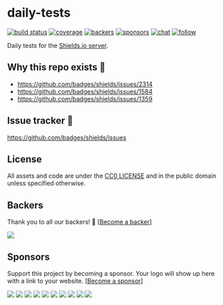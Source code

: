 # daily-tests

[![build status](https://img.shields.io/circleci/project/github/badges/daily-tests.svg?style=flat-square&label=service%20tests)][build]
[![coverage](https://img.shields.io/coveralls/github/badges/shields.svg?style=flat-square)][coverage]
[![backers](https://opencollective.com/shields/backers/badge.svg?style=flat-square)](#backers)
[![sponsors](https://opencollective.com/shields/sponsors/badge.svg?style=flat-square)](#sponsors)
[![chat](https://img.shields.io/discord/308323056592486420.svg?logo=discord&style=flat-square)][discord]
[![follow](https://img.shields.io/twitter/follow/shields_io.svg?style=social&logo=twitter)][follow]

Daily tests for the [Shields.io server][shields].

[discord]: https://discord.gg/HjJCwm5
[follow]: https://twitter.com/intent/follow?screen_name=shields_io
[build]: https://circleci.com/gh/badges/daily-tests
[coverage]: https://coveralls.io/github/badges/shields
[shields]: https://github.com/badges/shields

## Why this repo exists :green_heart:

*   https://github.com/badges/shields/issues/2314
*   https://github.com/badges/shields/issues/1584
*   https://github.com/badges/shields/issues/1359

## Issue tracker :runner:

https://github.com/badges/shields/issues

## License

All assets and code are under the [CC0 LICENSE](LICENSE) and in the public
domain unless specified otherwise.

## Backers

Thank you to all our backers! 🙏 [[Become a backer](https://opencollective.com/shields#backer)]

<a href="https://opencollective.com/shields#backers" target="_blank"><img src="https://opencollective.com/shields/backers.svg?width=890"></a>

## Sponsors

Support this project by becoming a sponsor. Your logo will show up here with a link to your website. [[Become a sponsor](https://opencollective.com/shields#sponsor)]

<a href="https://opencollective.com/shields/sponsor/0/website" target="_blank"><img src="https://opencollective.com/shields/sponsor/0/avatar.svg"></a>
<a href="https://opencollective.com/shields/sponsor/1/website" target="_blank"><img src="https://opencollective.com/shields/sponsor/1/avatar.svg"></a>
<a href="https://opencollective.com/shields/sponsor/2/website" target="_blank"><img src="https://opencollective.com/shields/sponsor/2/avatar.svg"></a>
<a href="https://opencollective.com/shields/sponsor/3/website" target="_blank"><img src="https://opencollective.com/shields/sponsor/3/avatar.svg"></a>
<a href="https://opencollective.com/shields/sponsor/4/website" target="_blank"><img src="https://opencollective.com/shields/sponsor/4/avatar.svg"></a>
<a href="https://opencollective.com/shields/sponsor/5/website" target="_blank"><img src="https://opencollective.com/shields/sponsor/5/avatar.svg"></a>
<a href="https://opencollective.com/shields/sponsor/6/website" target="_blank"><img src="https://opencollective.com/shields/sponsor/6/avatar.svg"></a>
<a href="https://opencollective.com/shields/sponsor/7/website" target="_blank"><img src="https://opencollective.com/shields/sponsor/7/avatar.svg"></a>
<a href="https://opencollective.com/shields/sponsor/8/website" target="_blank"><img src="https://opencollective.com/shields/sponsor/8/avatar.svg"></a>
<a href="https://opencollective.com/shields/sponsor/9/website" target="_blank"><img src="https://opencollective.com/shields/sponsor/9/avatar.svg"></a>
